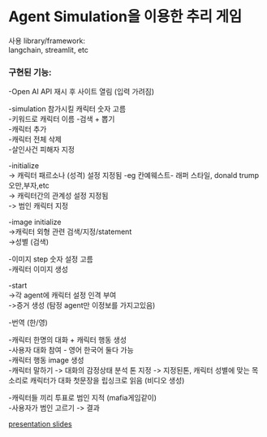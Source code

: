 # Agent Simulation을 이용한 추리 게임
사용 library/framework:   
langchain, streamlit, etc

### 구현된 기능:
-Open AI API 재시 후 사이트 열림 (입력 가려짐)   

-simulation 참가시킬 캐릭터 숫자 고름   
-키워드로 캐릭터 이름 -검색 + 뽑기  
-캐릭터 추가  
-캐릭터 전체 삭제  
-살인사건 피해자 지정  

-initialize   
-> 캐릭터 패르소나 (성격) 설정 지정됨 -eg 칸예웨스트- 래퍼 스타일, donald trump 오만,부자,etc   
-> 캐릭터간의 관계성 설정 지정됨   
-> 범인 캐릭터 지정  

-image initialize   
->캐릭터 외형 관련 검색/지정/statement   
->성별 (검색)  

-이미지 step 숫자 설정 고름  
-캐릭터 이미지 생성  

-start   
->각 agent에 캐릭터 설정 인격 부여  
->증거 생성 (탐정 agent만 이정보를 가지고있음)  

-번역 (한/영)  

-캐릭터 한명의 대화 + 캐릭터 행동 생성   
-사용자 대화 참여 - 영어 한국어 둘다 가능  
-캐릭터 행동 image 생성  
-캐릭터 말하기 -> 대화의 감정상태 분석 톤 지정 -> 지정된톤, 캐릭터 성별에 맞는 목소리로 캐릭터가 대화 첫문장을 립싱크로 읽음 (비디오 생성)  
  
-캐릭터들 끼리 투표로 범인 지적 (mafia게임같이)  
-사용자가 범인 고르기 -> 결과   


[presentation slides](https://github.com/sohneunsoo/nctfinal-ai-agents-simulations/blob/main/%EB%A7%88%EC%A7%80%EB%A7%89%ED%94%84%EB%A1%9C%EC%A0%9D%ED%8A%B8_3%EC%A1%B0_.pptx.pdf)
